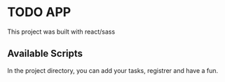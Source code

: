 # TODO APP

This project was built with 
react/sass
## Available Scripts

In the project directory, you can
add your tasks, registrer and have a fun.

